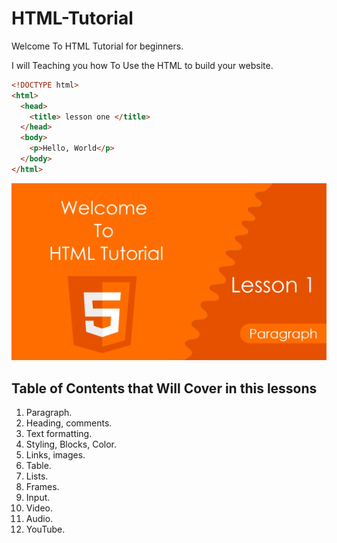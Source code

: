 # HTML-Tutorial

Welcome To HTML Tutorial for beginners.

I will Teaching you how To Use the HTML to build your website.

```HTML
<!DOCTYPE html>
<html>
  <head>
    <title> lesson one </title>
  </head>
  <body>
    <p>Hello, World</p>
  </body>
</html>
```

![HTML lesson one Paragraph][HTML]

[HTML]: https://github.com/AbdifatahMuse/HTML-Tutorial/blob/master/HTML.jpg "HTML lesson one Paragraph"

Table of Contents that Will Cover in this lessons
------

1. Paragraph.
2. Heading, comments.
3. Text formatting.
4. Styling, Blocks, Color.
5. Links, images.
6. Table.
7. Lists.
8. Frames.
9. Input.
10. Video.
11. Audio.
12. YouTube.
